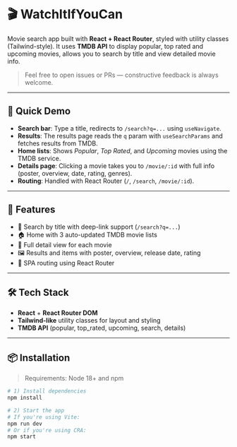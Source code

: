 # 🎬 WatchItIfYouCan

Movie search app built with **React + React Router**, styled with utility classes (Tailwind-style). It uses **TMDB API** to display popular, top rated and upcoming movies, allows you to search by title and view detailed movie info.

> Feel free to open issues or PRs — constructive feedback is always welcome.

---

## 🚀 Quick Demo
- **Search bar**: Type a title, redirects to `/search?q=...` using `useNavigate`.  
- **Results**: The results page reads the `q` param with `useSearchParams` and fetches results from TMDB.  
- **Home lists**: Shows *Popular*, *Top Rated*, and *Upcoming* movies using the TMDB service.  
- **Details page**: Clicking a movie takes you to `/movie/:id` with full info (poster, overview, date, rating, genres).  
- **Routing**: Handled with React Router (`/`, `/search`, `/movie/:id`).

---

## 🧩 Features
- 🔎 Search by title with deep-link support (`/search?q=...`)
- 🏠 Home with 3 auto-updated TMDB movie lists
- 📄 Full detail view for each movie
- 🖼️ Results and items with poster, overview, release date, rating
- 🧭 SPA routing using React Router

---

## 🛠️ Tech Stack
- **React** + **React Router DOM**
- **Tailwind-like** utility classes for layout and styling
- **TMDB API** (popular, top_rated, upcoming, search, details)

---

## 📦 Installation

> Requirements: Node 18+ and npm

```bash
# 1) Install dependencies
npm install

# 2) Start the app
# If you're using Vite:
npm run dev
# Or if you're using CRA:
npm start
